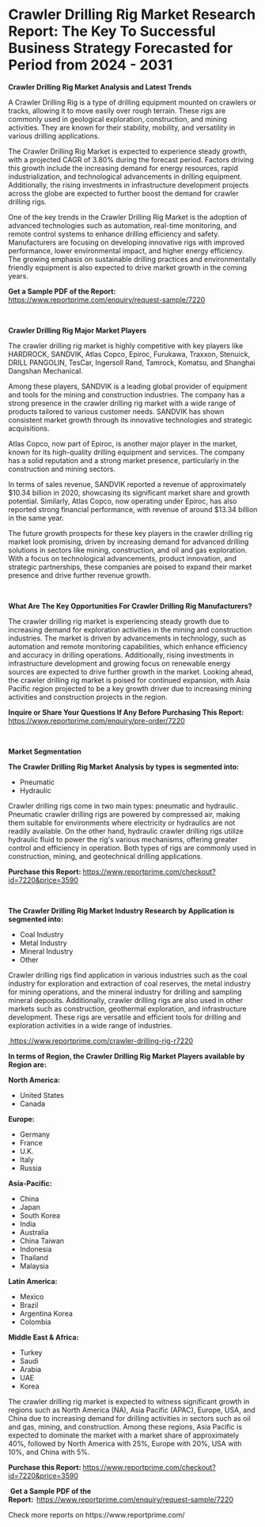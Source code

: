 <p><h1>Crawler Drilling Rig Market Research Report: The Key To Successful Business Strategy Forecasted for Period from 2024 - 2031</h1></p><p><strong>Crawler Drilling Rig Market Analysis and Latest Trends</strong></p>
<p><p>A Crawler Drilling Rig is a type of drilling equipment mounted on crawlers or tracks, allowing it to move easily over rough terrain. These rigs are commonly used in geological exploration, construction, and mining activities. They are known for their stability, mobility, and versatility in various drilling applications.</p><p>The Crawler Drilling Rig Market is expected to experience steady growth, with a projected CAGR of 3.80% during the forecast period. Factors driving this growth include the increasing demand for energy resources, rapid industrialization, and technological advancements in drilling equipment. Additionally, the rising investments in infrastructure development projects across the globe are expected to further boost the demand for crawler drilling rigs.</p><p>One of the key trends in the Crawler Drilling Rig Market is the adoption of advanced technologies such as automation, real-time monitoring, and remote control systems to enhance drilling efficiency and safety. Manufacturers are focusing on developing innovative rigs with improved performance, lower environmental impact, and higher energy efficiency. The growing emphasis on sustainable drilling practices and environmentally friendly equipment is also expected to drive market growth in the coming years.</p></p>
<p><strong>Get a Sample PDF of the Report:&nbsp;</strong> <a href="https://www.reportprime.com/enquiry/request-sample/7220">https://www.reportprime.com/enquiry/request-sample/7220</a></p>
<p>&nbsp;</p>
<p><strong>Crawler Drilling Rig Major Market Players</strong></p>
<p><p>The crawler drilling rig market is highly competitive with key players like HARDROCK, SANDVIK, Atlas Copco, Epiroc, Furukawa, Traxxon, Stenuick, DRILL PANGOLIN, TesCar, Ingersoll Rand, Tamrock, Komatsu, and Shanghai Dangshan Mechanical. </p><p>Among these players, SANDVIK is a leading global provider of equipment and tools for the mining and construction industries. The company has a strong presence in the crawler drilling rig market with a wide range of products tailored to various customer needs. SANDVIK has shown consistent market growth through its innovative technologies and strategic acquisitions.</p><p>Atlas Copco, now part of Epiroc, is another major player in the market, known for its high-quality drilling equipment and services. The company has a solid reputation and a strong market presence, particularly in the construction and mining sectors.</p><p>In terms of sales revenue, SANDVIK reported a revenue of approximately $10.34 billion in 2020, showcasing its significant market share and growth potential. Similarly, Atlas Copco, now operating under Epiroc, has also reported strong financial performance, with revenue of around $13.34 billion in the same year.</p><p>The future growth prospects for these key players in the crawler drilling rig market look promising, driven by increasing demand for advanced drilling solutions in sectors like mining, construction, and oil and gas exploration. With a focus on technological advancements, product innovation, and strategic partnerships, these companies are poised to expand their market presence and drive further revenue growth.</p></p>
<p>&nbsp;</p>
<p><strong>What Are The Key Opportunities For Crawler Drilling Rig Manufacturers?</strong></p>
<p><p>The crawler drilling rig market is experiencing steady growth due to increasing demand for exploration activities in the mining and construction industries. The market is driven by advancements in technology, such as automation and remote monitoring capabilities, which enhance efficiency and accuracy in drilling operations. Additionally, rising investments in infrastructure development and growing focus on renewable energy sources are expected to drive further growth in the market. Looking ahead, the crawler drilling rig market is poised for continued expansion, with Asia Pacific region projected to be a key growth driver due to increasing mining activities and construction projects in the region.</p></p>
<p><strong>Inquire or Share Your Questions If Any Before Purchasing This Report:</strong> <a href="https://www.reportprime.com/enquiry/pre-order/7220">https://www.reportprime.com/enquiry/pre-order/7220</a></p>
<p>&nbsp;</p>
<p><strong>Market Segmentation</strong></p>
<p><strong>The Crawler Drilling Rig Market Analysis by types is segmented into:</strong></p>
<p><ul><li>Pneumatic</li><li>Hydraulic</li></ul></p>
<p><p>Crawler drilling rigs come in two main types: pneumatic and hydraulic. Pneumatic crawler drilling rigs are powered by compressed air, making them suitable for environments where electricity or hydraulics are not readily available. On the other hand, hydraulic crawler drilling rigs utilize hydraulic fluid to power the rig's various mechanisms, offering greater control and efficiency in operation. Both types of rigs are commonly used in construction, mining, and geotechnical drilling applications.</p></p>
<p><strong>Purchase this Report:&nbsp;</strong><a href="https://www.reportprime.com/checkout?id=7220&price=3590">https://www.reportprime.com/checkout?id=7220&price=3590</a></p>
<p>&nbsp;</p>
<p><strong>The Crawler Drilling Rig Market Industry Research by Application is segmented into:</strong></p>
<p><ul><li>Coal Industry</li><li>Metal Industry</li><li>Mineral Industry</li><li>Other</li></ul></p>
<p><p>Crawler drilling rigs find application in various industries such as the coal industry for exploration and extraction of coal reserves, the metal industry for mining operations, and the mineral industry for drilling and sampling mineral deposits. Additionally, crawler drilling rigs are also used in other markets such as construction, geothermal exploration, and infrastructure development. These rigs are versatile and efficient tools for drilling and exploration activities in a wide range of industries.</p></p>
<p><a href="https://www.reportprime.com/crawler-drilling-rig-r7220">&nbsp;https://www.reportprime.com/crawler-drilling-rig-r7220</a></p>
<p><strong>In terms of Region, the Crawler Drilling Rig Market Players available by Region are:</strong></p>
<p>
    <p> <strong> North America: </strong>
        <ul>
            <li>United States</li>
            <li>Canada</li>
        </ul>
        </p> 
    <p> <strong> Europe: </strong>
        <ul>
            <li>Germany</li>
            <li>France</li>
            <li>U.K.</li>
            <li>Italy</li>
            <li>Russia</li>
        </ul>
        </p> 
    <p> <strong> Asia-Pacific: </strong>
        <ul>
            <li>China</li>
            <li>Japan</li>
            <li>South Korea</li>
            <li>India</li>
            <li>Australia</li>
            <li>China Taiwan</li>
            <li>Indonesia</li>
            <li>Thailand</li>
            <li>Malaysia</li>
        </ul>
        </p> 
    <p> <strong> Latin America: </strong>
        <ul>
            <li>Mexico</li>
            <li>Brazil</li>
            <li>Argentina Korea</li>
            <li>Colombia</li>
        </ul>
        </p> 
    <p> <strong> Middle East & Africa: </strong>
        <ul>
            <li>Turkey</li>
            <li>Saudi</li>
            <li>Arabia</li>
            <li>UAE</li>
            <li>Korea</li>
        </ul>
    </p>
    </p>
<p><p>The crawler drilling rig market is expected to witness significant growth in regions such as North America (NA), Asia Pacific (APAC), Europe, USA, and China due to increasing demand for drilling activities in sectors such as oil and gas, mining, and construction. Among these regions, Asia Pacific is expected to dominate the market with a market share of approximately 40%, followed by North America with 25%, Europe with 20%, USA with 10%, and China with 5%.</p></p>
<p><strong>Purchase this Report: </strong><a href="https://www.reportprime.com/checkout?id=7220&price=3590">https://www.reportprime.com/checkout?id=7220&price=3590</a></p>
<p>&nbsp;<strong>Get a Sample PDF of the Report:&nbsp;&nbsp;</strong><a href="https://www.reportprime.com/enquiry/request-sample/7220">https://www.reportprime.com/enquiry/request-sample/7220</a></p>
<p><strong></strong></p>
<p>Check more reports on https://www.reportprime.com/</p>